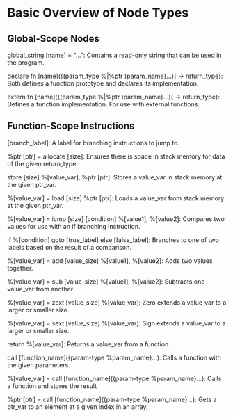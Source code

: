 # Basic Overview of Node Types

## Global-Scope Nodes

global_string [name] = "...": 
    Contains a read-only string that can be used in the program.

declare fn [name]({(param_type %|%ptr )param_name}...){ -> return_type}: 
    Both defines a function prototype and declares its implementation.

extern fn [name]({(param_type %|%ptr )param_name}...){ -> return_type}:
    Defines a function implementation. For use with external functions.

## Function-Scope Instructions

[branch_label]:
    A label for branching instructions to jump to.

%ptr [ptr] = allocate [size]:
    Ensures there is space in stack memory for data of the given return_type.

store [size] %[value_var], %ptr [ptr]:
    Stores a value_var in stack memory at the given ptr_var.

%[value_var] = load [size] %ptr [ptr]:
    Loads a value_var from stack memory at the given ptr_var.

%[value_var] = icmp [size] [condition] %[value1], %[value2]:
    Compares two values for use with an if branching instruction.

if %[condition] goto [true_label] else [false_label]:
    Branches to one of two labels based on the result of a comparison.

%[value_var] = add [value_size] %[value1], %[value2]:
    Adds two values together.

%[value_var] = sub [value_size] %[value1], %[value2]:
    Subtracts one value_var from another.

%[value_var] = zext [value_size] %[value_var]:
    Zero extends a value_var to a larger or smaller size.

%[value_var] = sext [value_size] %[value_var]:
    Sign extends a value_var to a larger or smaller size.

return %[value_var]:
    Returns a value_var from a function.

call [function_name]({param-type %param_name}...):
    Calls a function with the given parameters.

%[value_var] = call [function_name]({param-type %param_name}...):
    Calls a function and stores the result

%ptr [ptr] = call [function_name]({param-type %param_name}...):
    Gets a ptr_var to an element at a given index in an array.